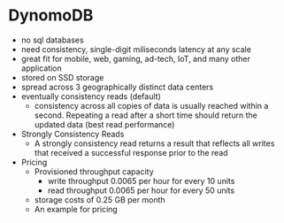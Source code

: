# DynomoDB

* no sql databases
* need consistency, single-digit miliseconds latency at any scale
* great fit for mobile, web, gaming, ad-tech, IoT, and many other application
* stored on SSD storage
* spread across 3 geographically distinct data centers
* eventually consistency reads (default)
  * consistency across all copies of data is usually reached within a second. Repeating a read after a short time should return the updated data (best read performance)
* Strongly Consistency Reads
  * A strongly consistency read returns a result that reflects all writes that received a successful response prior to the read
* Pricing
  * Provisioned throughput capacity
    * write throughput 0.0065 per hour for every 10 units
    * read throughput 0.0065 per hour for every 50 units
  * storage costs of 0.25 GB per month
  * An example for pricing
